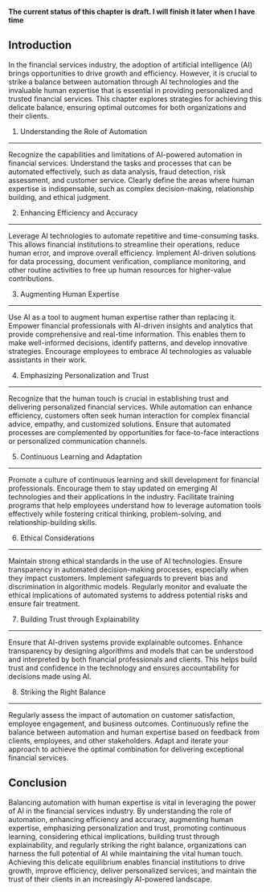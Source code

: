 **The current status of this chapter is draft. I will finish it later when I have time**

Introduction
------------

In the financial services industry, the adoption of artificial intelligence (AI) brings opportunities to drive growth and efficiency. However, it is crucial to strike a balance between automation through AI technologies and the invaluable human expertise that is essential in providing personalized and trusted financial services. This chapter explores strategies for achieving this delicate balance, ensuring optimal outcomes for both organizations and their clients.

1. Understanding the Role of Automation
---------------------------------------

Recognize the capabilities and limitations of AI-powered automation in financial services. Understand the tasks and processes that can be automated effectively, such as data analysis, fraud detection, risk assessment, and customer service. Clearly define the areas where human expertise is indispensable, such as complex decision-making, relationship building, and ethical judgment.

2. Enhancing Efficiency and Accuracy
------------------------------------

Leverage AI technologies to automate repetitive and time-consuming tasks. This allows financial institutions to streamline their operations, reduce human error, and improve overall efficiency. Implement AI-driven solutions for data processing, document verification, compliance monitoring, and other routine activities to free up human resources for higher-value contributions.

3. Augmenting Human Expertise
-----------------------------

Use AI as a tool to augment human expertise rather than replacing it. Empower financial professionals with AI-driven insights and analytics that provide comprehensive and real-time information. This enables them to make well-informed decisions, identify patterns, and develop innovative strategies. Encourage employees to embrace AI technologies as valuable assistants in their work.

4. Emphasizing Personalization and Trust
----------------------------------------

Recognize that the human touch is crucial in establishing trust and delivering personalized financial services. While automation can enhance efficiency, customers often seek human interaction for complex financial advice, empathy, and customized solutions. Ensure that automated processes are complemented by opportunities for face-to-face interactions or personalized communication channels.

5. Continuous Learning and Adaptation
-------------------------------------

Promote a culture of continuous learning and skill development for financial professionals. Encourage them to stay updated on emerging AI technologies and their applications in the industry. Facilitate training programs that help employees understand how to leverage automation tools effectively while fostering critical thinking, problem-solving, and relationship-building skills.

6. Ethical Considerations
-------------------------

Maintain strong ethical standards in the use of AI technologies. Ensure transparency in automated decision-making processes, especially when they impact customers. Implement safeguards to prevent bias and discrimination in algorithmic models. Regularly monitor and evaluate the ethical implications of automated systems to address potential risks and ensure fair treatment.

7. Building Trust through Explainability
----------------------------------------

Ensure that AI-driven systems provide explainable outcomes. Enhance transparency by designing algorithms and models that can be understood and interpreted by both financial professionals and clients. This helps build trust and confidence in the technology and ensures accountability for decisions made using AI.

8. Striking the Right Balance
-----------------------------

Regularly assess the impact of automation on customer satisfaction, employee engagement, and business outcomes. Continuously refine the balance between automation and human expertise based on feedback from clients, employees, and other stakeholders. Adapt and iterate your approach to achieve the optimal combination for delivering exceptional financial services.

Conclusion
----------

Balancing automation with human expertise is vital in leveraging the power of AI in the financial services industry. By understanding the role of automation, enhancing efficiency and accuracy, augmenting human expertise, emphasizing personalization and trust, promoting continuous learning, considering ethical implications, building trust through explainability, and regularly striking the right balance, organizations can harness the full potential of AI while maintaining the vital human touch. Achieving this delicate equilibrium enables financial institutions to drive growth, improve efficiency, deliver personalized services, and maintain the trust of their clients in an increasingly AI-powered landscape.
